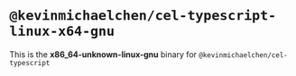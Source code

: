 # `@kevinmichaelchen/cel-typescript-linux-x64-gnu`

This is the **x86_64-unknown-linux-gnu** binary for `@kevinmichaelchen/cel-typescript`
